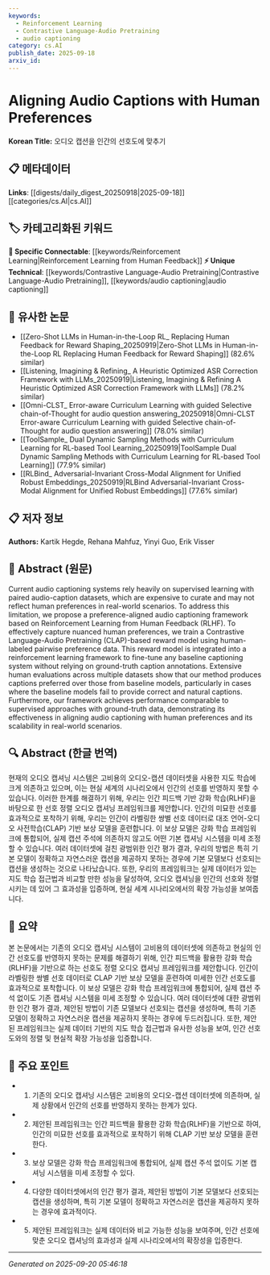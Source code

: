 ```yaml
---
keywords:
  - Reinforcement Learning
  - Contrastive Language-Audio Pretraining
  - audio captioning
category: cs.AI
publish_date: 2025-09-18
arxiv_id:
---
```


<!-- KEYWORD_LINKING_METADATA:
{
  "processed_timestamp": "2025-09-22 22:40:24.633719",
  "vocabulary_version": "1.0",
  "selected_keywords": [
    "Reinforcement Learning",
    "Contrastive Language-Audio Pretraining",
    "audio captioning"
  ],
  "rejected_keywords": [
    "human preferences"
  ],
  "similarity_scores": {
    "Reinforcement Learning": 0.82,
    "Contrastive Language-Audio Pretraining": 0.78,
    "audio captioning": 0.75
  },
  "extraction_method": "AI_prompt_based",
  "budget_applied": true
}
-->

# Aligning Audio Captions with Human Preferences

**Korean Title:** 오디오 캡션을 인간의 선호도에 맞추기

## 📋 메타데이터

**Links**: [[digests/daily_digest_20250918|2025-09-18]]       [[categories/cs.AI|cs.AI]]

## 🏷️ 카테고리화된 키워드
**🔗 Specific Connectable**: [[keywords/Reinforcement Learning|Reinforcement Learning from Human Feedback]]
**⚡ Unique Technical**: [[keywords/Contrastive Language-Audio Pretraining|Contrastive Language-Audio Pretraining]], [[keywords/audio captioning|audio captioning]]

## 🔗 유사한 논문
- [[Zero-Shot LLMs in Human-in-the-Loop RL_ Replacing Human Feedback for Reward Shaping_20250919|Zero-Shot LLMs in Human-in-the-Loop RL Replacing Human Feedback for Reward Shaping]] (82.6% similar)
- [[Listening, Imagining & Refining_ A Heuristic Optimized ASR Correction Framework with LLMs_20250919|Listening, Imagining & Refining A Heuristic Optimized ASR Correction Framework with LLMs]] (78.2% similar)
- [[Omni-CLST_ Error-aware Curriculum Learning with guided Selective chain-of-Thought for audio question answering_20250918|Omni-CLST Error-aware Curriculum Learning with guided Selective chain-of-Thought for audio question answering]] (78.0% similar)
- [[ToolSample_ Dual Dynamic Sampling Methods with Curriculum Learning for RL-based Tool Learning_20250919|ToolSample Dual Dynamic Sampling Methods with Curriculum Learning for RL-based Tool Learning]] (77.9% similar)
- [[RLBind_ Adversarial-Invariant Cross-Modal Alignment for Unified Robust Embeddings_20250919|RLBind Adversarial-Invariant Cross-Modal Alignment for Unified Robust Embeddings]] (77.6% similar)

## 📋 저자 정보

**Authors:** Kartik Hegde, Rehana Mahfuz, Yinyi Guo, Erik Visser

## 📄 Abstract (원문)

Current audio captioning systems rely heavily on supervised learning with
paired audio-caption datasets, which are expensive to curate and may not
reflect human preferences in real-world scenarios. To address this limitation,
we propose a preference-aligned audio captioning framework based on
Reinforcement Learning from Human Feedback (RLHF). To effectively capture
nuanced human preferences, we train a Contrastive Language-Audio Pretraining
(CLAP)-based reward model using human-labeled pairwise preference data. This
reward model is integrated into a reinforcement learning framework to fine-tune
any baseline captioning system without relying on ground-truth caption
annotations. Extensive human evaluations across multiple datasets show that our
method produces captions preferred over those from baseline models,
particularly in cases where the baseline models fail to provide correct and
natural captions. Furthermore, our framework achieves performance comparable to
supervised approaches with ground-truth data, demonstrating its effectiveness
in aligning audio captioning with human preferences and its scalability in
real-world scenarios.

## 🔍 Abstract (한글 번역)

현재의 오디오 캡셔닝 시스템은 고비용의 오디오-캡션 데이터셋을 사용한 지도 학습에 크게 의존하고 있으며, 이는 현실 세계의 시나리오에서 인간의 선호를 반영하지 못할 수 있습니다. 이러한 한계를 해결하기 위해, 우리는 인간 피드백 기반 강화 학습(RLHF)을 바탕으로 한 선호 정렬 오디오 캡셔닝 프레임워크를 제안합니다. 인간의 미묘한 선호를 효과적으로 포착하기 위해, 우리는 인간이 라벨링한 쌍별 선호 데이터로 대조 언어-오디오 사전학습(CLAP) 기반 보상 모델을 훈련합니다. 이 보상 모델은 강화 학습 프레임워크에 통합되어, 실제 캡션 주석에 의존하지 않고도 어떤 기본 캡셔닝 시스템을 미세 조정할 수 있습니다. 여러 데이터셋에 걸친 광범위한 인간 평가 결과, 우리의 방법은 특히 기본 모델이 정확하고 자연스러운 캡션을 제공하지 못하는 경우에 기본 모델보다 선호되는 캡션을 생성하는 것으로 나타났습니다. 또한, 우리의 프레임워크는 실제 데이터가 있는 지도 학습 접근법과 비교할 만한 성능을 달성하여, 오디오 캡셔닝을 인간의 선호와 정렬시키는 데 있어 그 효과성을 입증하며, 현실 세계 시나리오에서의 확장 가능성을 보여줍니다.

## 📝 요약

본 논문에서는 기존의 오디오 캡셔닝 시스템이 고비용의 데이터셋에 의존하고 현실의 인간 선호도를 반영하지 못하는 문제를 해결하기 위해, 인간 피드백을 활용한 강화 학습(RLHF)을 기반으로 하는 선호도 정렬 오디오 캡셔닝 프레임워크를 제안합니다. 인간이 라벨링한 쌍별 선호 데이터로 CLAP 기반 보상 모델을 훈련하여 미세한 인간 선호도를 효과적으로 포착합니다. 이 보상 모델은 강화 학습 프레임워크에 통합되어, 실제 캡션 주석 없이도 기존 캡셔닝 시스템을 미세 조정할 수 있습니다. 여러 데이터셋에 대한 광범위한 인간 평가 결과, 제안된 방법이 기존 모델보다 선호되는 캡션을 생성하며, 특히 기존 모델이 정확하고 자연스러운 캡션을 제공하지 못하는 경우에 두드러집니다. 또한, 제안된 프레임워크는 실제 데이터 기반의 지도 학습 접근법과 유사한 성능을 보여, 인간 선호도와의 정렬 및 현실적 확장 가능성을 입증합니다.

## 🎯 주요 포인트

- 1. 기존의 오디오 캡셔닝 시스템은 고비용의 오디오-캡션 데이터셋에 의존하며, 실제 상황에서 인간의 선호를 반영하지 못하는 한계가 있다.

- 2. 제안된 프레임워크는 인간 피드백을 활용한 강화 학습(RLHF)을 기반으로 하여, 인간의 미묘한 선호를 효과적으로 포착하기 위해 CLAP 기반 보상 모델을 훈련한다.

- 3. 보상 모델은 강화 학습 프레임워크에 통합되어, 실제 캡션 주석 없이도 기본 캡셔닝 시스템을 미세 조정할 수 있다.

- 4. 다양한 데이터셋에서의 인간 평가 결과, 제안된 방법이 기본 모델보다 선호되는 캡션을 생성하며, 특히 기본 모델이 정확하고 자연스러운 캡션을 제공하지 못하는 경우에 효과적이다.

- 5. 제안된 프레임워크는 실제 데이터와 비교 가능한 성능을 보여주며, 인간 선호에 맞춘 오디오 캡셔닝의 효과성과 실제 시나리오에서의 확장성을 입증한다.

---

*Generated on 2025-09-20 05:46:18*